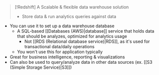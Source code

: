 
>[!Redshift]
>A Scalable & flexible data warehouse solution
>- Store data & run analytics queries against data

- You can use it to set up a data warehouse database
	- A SQL-based [[Databases (AWS)|database]] service that holds data that should be analyzes, optimized for analytics usage
		- Not [[RDS (Relational database service)|RDS]], as it's used for transactional data/daily operations
	- You won't use this for application typically
- Great for business intelligence, reporting & visualizations
- Can also be used to query/analyze data in other data sources (ex. [[S3 (Simple Storage Service)|S3]])